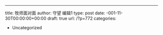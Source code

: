 ---
title: 牧师面对面
author: 守望 编辑1
type: post
date: -001-11-30T00:00:00+00:00
draft: true
url: /?p=772
categories:
  - Uncategorized